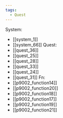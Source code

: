 ```yaml
---
tags:
  - Quest
---
```

System:
- [[system_1]]
- [[system_66]]
Quest:
- [[quest_36]]
- [[quest_25]]
- [[quest_28]]
- [[quest_33]]
- [[quest_24]]
- [[quest_31]]
Fn:
- [[p9002_function14]]
- [[p9002_function20]]
- [[p9002_function18]]
- [[p9002_function17]]
- [[p9002_function19]]
- [[p9002_function21]]

